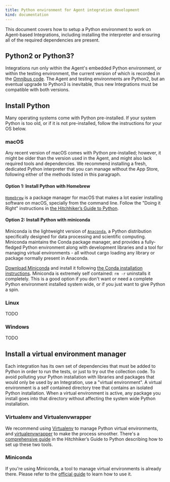 ```yaml
---
title: Python environment for Agent integration development
kind: documentation
---
```


This document covers how to setup a Python environment to work on Agent-based Integrations, including installing the interpreter and ensuring all of the required dependencies are present.

## Python2 or Python3?

Integrations run only within the Agent's embedded Python environment, or within the testing environment, the current version of which is recorded in the [Omnibus code][1]. The Agent and testing environments are Python2, but an eventual upgrade to Python3 is inevitable, thus new Integrations must be compatible with both versions.

## Install Python

Many operating systems come with Python pre-installed. If your system Python is too old, or if it is not pre-installed, follow the instructions for your OS below.

### macOS

Any recent version of macOS comes with Python pre-installed; however, it might be older than the version used in the Agent, and might also lack required tools and dependencies. We recommend installing a fresh, dedicated Python interpreter that you can manage without the App Store, following either of the methods listed in this paragraph.

#### Option 1: Install Python with Homebrew

[`Homebrew`][3] is a package manager for macOS that makes a lot easier installing software on macOS, specially from the command line. Follow the "Doing it Right" instructions in [the Hitchhiker’s Guide to Python][4].

#### Option 2: Install Python with miniconda

Miniconda is the lightweight version of [`Anaconda`][5], a Python distribution specifically designed for data processing and scientific computing. Miniconda maintains the Conda package manager, and provides a fully-fledged Python environment along with development libraries and a tool for managing virtual environments - all without cargo loading any library or package normally present in Anaconda.

[Download Miniconda][6] and install it following [the Conda installation instructions][7]. Miniconda is extremely self contained: `rm -r` uninstalls it completely. This is a good option if you don't want or need a complete Python environment installed system wide, or if you just want to give Python a spin.

### Linux

TODO

### Windows

TODO

## Install a virtual environment manager

Each integration has its own set of dependencies that must be added to Python in order to run the tests, or just to try out the collection code. To avoid polluting your Python installation with libraries and packages that would only be used by an Integration, use a "virtual environment". A virtual environment is a self contained directory tree that contains an isolated Python installation. When a virtual environment is active, any package you install goes into that directory without affecting the system wide Python installation.

### Virtualenv and Virtualenvwrapper

We recommend using [Virtualenv][8] to manage Python virtual environments, and [virtualenvwrapper][9] to make the process smoother. There's a [comprehensive guide][10] in the Hitchhiker’s Guide to Python describing how to set up these two tools.

### Miniconda

If you're using Miniconda, a tool to manage virtual environments is already there. Please refer to the [official guide][11] to learn how to use it.

[1]: https://github.com/DataDog/omnibus-software/blob/master/config/software/python.rb#L21
[2]: https://pythonclock.org/
[3]: https://brew.sh/#install
[4]: https://docs.python-guide.org/en/latest/starting/install/osx/#doing-it-right
[5]: https://anaconda.com
[6]: https://repo.continuum.io/miniconda/Miniconda2-latest-MacOSX-x86_64.sh
[7]: https://conda.io/docs/user-guide/install/macos.html
[8]: https://pypi.python.org/pypi/virtualenv
[9]: https://virtualenvwrapper.readthedocs.io/en/latest/index.html
[10]: https://docs.python-guide.org/en/latest/dev/virtualenvs/#lower-level-virtualenv
[11]: https://conda.io/docs/user-guide/tasks/manage-environments.html
